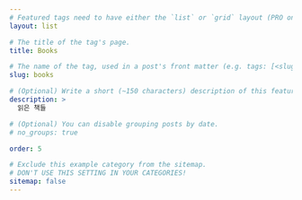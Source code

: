 ```yaml
---
# Featured tags need to have either the `list` or `grid` layout (PRO only).
layout: list

# The title of the tag's page.
title: Books

# The name of the tag, used in a post's front matter (e.g. tags: [<slug>]).
slug: books

# (Optional) Write a short (~150 characters) description of this featured tag.
description: >
  읽은 책들

# (Optional) You can disable grouping posts by date.
# no_groups: true

order: 5

# Exclude this example category from the sitemap.
# DON'T USE THIS SETTING IN YOUR CATEGORIES!
sitemap: false
---
```

